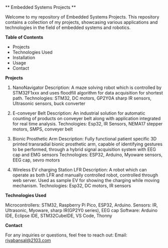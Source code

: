 ** Embedded Systems Projects **

Welcome to my repository of Embedded Systems Projects. This repository contains a collection of my projects, showcasing various applications and technologies in the field of embedded systems and robotics.

**Table of Contents**

- Projects
- Technologies Used
- Installation
- Usage
- Contact

**Projects**

1) NanoNavigator
Description: A maze solving robot which is controlled by STM32F1xxx and uses floodfill algorithm for data acquisition for shortest path.
Technologies: STM32, DC motors, GP2Y0A sharp IR sensors, Ultrasonic sensors, buck converter

2) E-conveyer Belt
Description: An industrial solution for automatic counting of products on conveyer belt along with application integrated for real time analysis.
Technologies: Esp32, IR Sensors, NEMA17 stepper motors, SMPS, conveyer belt

3) Bionic Prosthetic Arm
Description: Fully functional patient specific 3D printed transradial bionic prosthetic arm, capable of identifying gestures to be performed, through a hybrid signal acquisition system with EEG cap and EMG sensors
Technologies: ESP32, Arduino, Myoware sensors, EEG cap, sevro motors

4) Wireless EV charging Station LFR
Description: A robot which can operate as both LFR and manually controlled robot, controlled through web server. Used as sample EV for showing the charging while moving mechanism.
Technologies: Esp32, DC motors, IR sensors

**Technologies Used**

Microcontrollers: STM32, Raspberry Pi Pico, ESP32, Arduino.
Sensors: IR, Ultrasonic, Myoware, sharp IR(GP2Y0 series), EEG cap
Software: Arduino IDE, Eclipse IDE, STM32CubeIDE, VS Code, Thonny

**Contact**

For any inquiries or questions, feel free to reach out:
Email: riyabansal@2103.com
